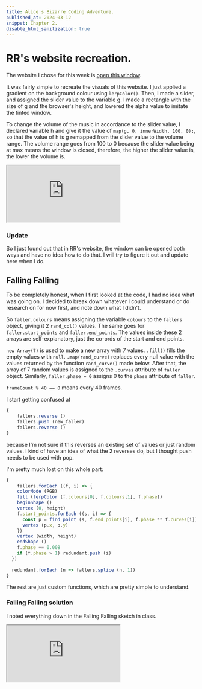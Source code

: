 ```yaml
---
title: Alice's Bizarre Coding Adventure.
published_at: 2024-03-12
snippet: Chapter 2.
disable_html_sanitization: true
---
```


# RR's website recreation.

The website I chose for this week is [open this window](https://www.openthiswindow.com).

It was fairly simple to recreate the visuals of this website. I just applied a gradient on the background colour using `lerpColor()`. Then, I made a slider, and assigned the slider value to the variable g. I made a rectangle with the size of g and the browser's height, and lowered the alpha value to imitate the tinted window.

To change the volume of the music in accordance to the slider value, I declared variable h and give it the value of `map(g, 0, innerWidth, 100, 0);`, so that the value of h is g remapped from the slider value to the volume range. The volume range goes from 100 to 0 because the slider value being at max means the window is closed, therefore, the higher the slider value is, the lower the volume is.

<iframe src="https://editor.p5js.org/sturrpzzzzz/full/uKwfya4NM"></iframe>

### Update

So I just found out that in RR's website, the window can be opened both ways and have no idea how to do that. I will try to figure it out and update here when I do.

## Falling Falling

To be completely honest, when I first looked at the code, I had no idea what was going on. I decided to break down whatever I could understand or do research on for now first, and note down what I didn't.

So `faller.colours` means assigning the variable `colours` to the `fallers` object, giving it 2 `rand_col()` values. The same goes for `faller.start_points` and `faller.end_points`. The values inside these 2 arrays are self-explanatory, just the co-ords of the start and end points.

`new Array(7)` is used to make a new array with 7 values. `.fill()` fills the empty values with `null`. `.map(rand_curve)` replaces every null value with the values returned by the function `rand_curve()` made below. After that, the array of 7 random values is assigned to the `.curves` attribute of `faller` object. Similarly, `faller.phase = 0` assigns 0 to the `phase` attribute of `faller`.

`frameCount % 40 == 0` means every 40 frames. 

I start getting confused at
```js
{
    fallers.reverse ()
    fallers.push (new_faller)
    fallers.reverse ()
}
```
because I'm not sure if this reverses an existing set of values or just random values. I kind of have an idea of what the 2 reverses do, but I thought push needs to be used with pop.

I'm pretty much lost on this whole part:

```js
{
    fallers.forEach ((f, i) => {
    colorMode (RGB)
    fill (lerpColor (f.colours[0], f.colours[1], f.phase))
    beginShape ()
    vertex (0, height)
    f.start_points.forEach ((s, i) => {
      const p = find_point (s, f.end_points[i], f.phase ** f.curves[i])
      vertex (p.x, p.y)
    })
    vertex (width, height)
    endShape ()
    f.phase += 0.008
    if (f.phase > 1) redundant.push (i)
  })
  
  redundant.forEach (n => fallers.splice (n, 1))
}
```

The rest are just custom functions, which are pretty simple to understand.

### Falling Falling solution

I noted everything down in the Falling Falling sketch in class.

<iframe src="https://editor.p5js.org/sturrpzzzzz/sketches/yxWt4HNBu"></iframe>

